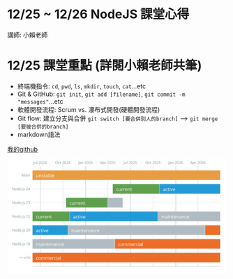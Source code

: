 # 12/25 ~ 12/26 NodeJS 課堂心得   
講師: 小賴老師

# 12/25 課堂重點 (詳閱小賴老師共筆)
- 終端機指令: `cd`, `pwd`, `ls`, `mkdir`, `touch`, `cat`...etc
- Git & GitHub: `git init`, `git add [filename]`, `git commit -m "messages"`...etc
- 軟體開發流程: Scrum vs. 瀑布式開發(硬體開發流程)
- Git flow: 建立分支與合併 `git switch [要合併別人的branch]` --> `git merge [要被合併的branch]`
- markdown語法




[我的github](https://github.com/boterasuo/git-workshop)

![](https://raw.githubusercontent.com/nodejs/Release/master/schedule.svg?sanitize=true)